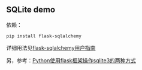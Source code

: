 ## SQLite demo

依赖：

```
pip install flask-sqlalchemy
```

详细用法见[flask-sqlalchemy用户指南](http://www.pythondoc.com/flask-sqlalchemy/)

另，参考：[Python使用flask框架操作sqlite3的两种方式](https://www.jb51.net/article/134068.htm)

